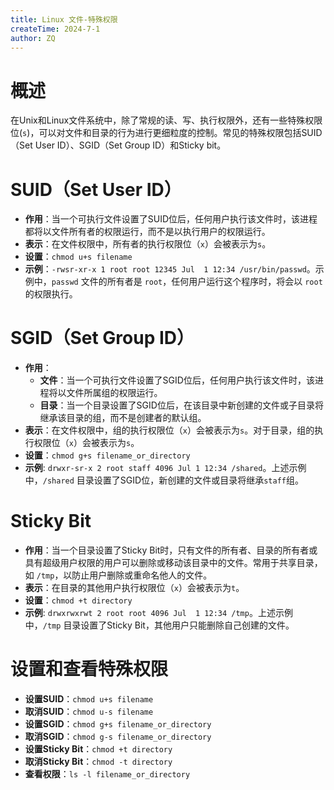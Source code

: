 ```yaml
---
title: Linux 文件-特殊权限
createTime: 2024-7-1
author: ZQ
---
```


# 概述

在Unix和Linux文件系统中，除了常规的读、写、执行权限外，还有一些特殊权限位(`s`)，可以对文件和目录的行为进行更细粒度的控制。常见的特殊权限包括SUID（Set User ID）、SGID（Set Group ID）和Sticky bit。

# SUID（Set User ID）

- **作用**：当一个可执行文件设置了SUID位后，任何用户执行该文件时，该进程都将以文件所有者的权限运行，而不是以执行用户的权限运行。
- **表示**：在文件权限中，所有者的执行权限位（`x`）会被表示为`s`。
- **设置**：`chmod u+s filename`
- **示例**：`-rwsr-xr-x 1 root root 12345 Jul  1 12:34 /usr/bin/passwd`。示例中，`passwd` 文件的所有者是 `root`，任何用户运行这个程序时，将会以 `root` 的权限执行。

# SGID（Set Group ID）

- **作用**：
    - **文件**：当一个可执行文件设置了SGID位后，任何用户执行该文件时，该进程将以文件所属组的权限运行。
    - **目录**：当一个目录设置了SGID位后，在该目录中新创建的文件或子目录将继承该目录的组，而不是创建者的默认组。
- **表示**：在文件权限中，组的执行权限位（`x`）会被表示为`s`。对于目录，组的执行权限位（`x`）会被表示为`s`。
- **设置**：`chmod g+s filename_or_directory`
- **示例**:  `drwxr-sr-x 2 root staff 4096 Jul 1 12:34 /shared`。上述示例中，`/shared` 目录设置了SGID位，新创建的文件或目录将继承`staff`组。

 # Sticky Bit
 
- **作用**：当一个目录设置了Sticky Bit时，只有文件的所有者、目录的所有者或具有超级用户权限的用户可以删除或移动该目录中的文件。常用于共享目录，如 `/tmp`，以防止用户删除或重命名他人的文件。
- **表示**：在目录的其他用户执行权限位（`x`）会被表示为`t`。
- **设置**：`chmod +t directory`
- **示例**: `drwxrwxrwt 2 root root 4096 Jul  1 12:34 /tmp`。上述示例中，`/tmp` 目录设置了Sticky Bit，其他用户只能删除自己创建的文件。

# 设置和查看特殊权限

- **设置SUID**：`chmod u+s filename`
- **取消SUID**：`chmod u-s filename`
- **设置SGID**：`chmod g+s filename_or_directory`
- **取消SGID**：`chmod g-s filename_or_directory`
- **设置Sticky Bit**：`chmod +t directory`
- **取消Sticky Bit**：`chmod -t directory`
- **查看权限**：`ls -l filename_or_directory`